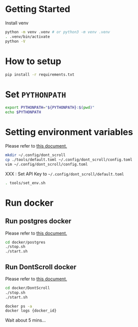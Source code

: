 
# Getting Started

Install venv
```bash
python -m venv .venv # or python3 -m venv .venv
. .venv/bin/activate
python -V
```
# How to setup

```sh
pip install -r requirements.txt
```

# Set `PYTHONPATH`

```bash
export PYTHONPATH="${PYTHONPATH}:$(pwd)"
echo $PYTHONPATH
```

# Setting environment variables

Please refer to [this document.](./tools/README.md)

```bash
mkdir ~/.config/dont_scroll
cp ./tools/default.toml ~/.config/dont_scroll/config.toml
vim ~/.config/dont_scroll/config.toml
```

XXX : Set API Key to `~/.config/dont_scroll/default.toml`

```bash
. tools/set_env.sh
```

# Run docker

## Run postgres docker

Please refer to [this document.](./docker/postgres/README.md)

```bash
cd docker/postgres
./stop.sh
./start.sh
```

## Run DontScroll docker

Please refer to [this document.](./docker/DontScroll/README.md)

```bash
cd docker/DontScroll
./stop.sh
./start.sh
```

```bash
docker ps -a
docker logs {docker_id}
```

Wait about 5 mins...
